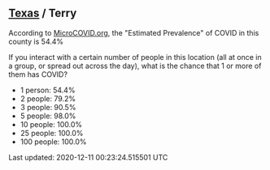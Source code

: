 
## [Texas](/united-states/texas) / Terry

According to [MicroCOVID.org](http://microcovid.org),
the "Estimated Prevalence" of COVID in this county is 54.4%

If you interact with a certain number of people in this location
(all at once in a group, or spread out across the day), what is the chance that
1 or more of them has COVID?

- 1 person: 54.4%
- 2 people: 79.2%
- 3 people: 90.5%
- 5 people: 98.0%
- 10 people: 100.0%
- 25 people: 100.0%
- 100 people: 100.0%

Last updated: 2020-12-11 00:23:24.515501 UTC
